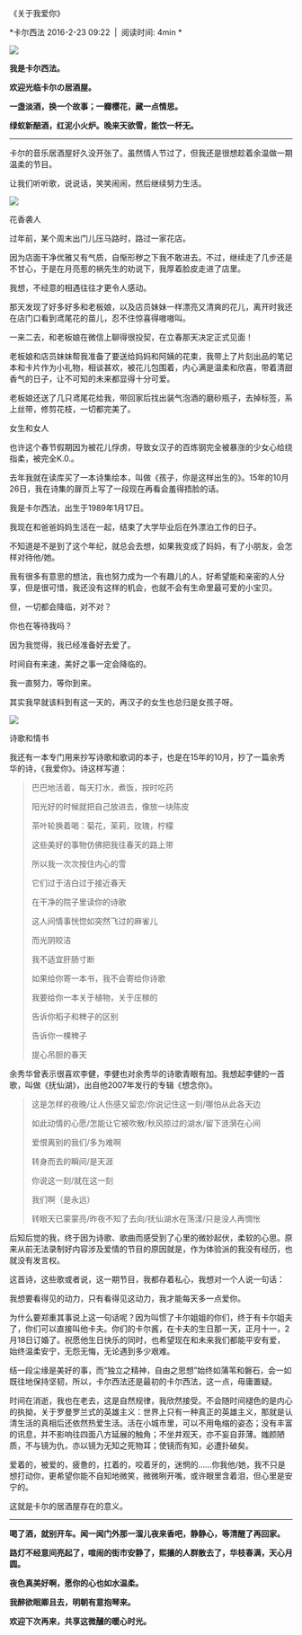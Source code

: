 《关于我爱你》

*卡尔西法 2016-2-23 09:22  |  阅读时间: 4min *

<img src="/images/post/MusicIzakaya/s2e5.jpg"/>

**我是卡尔西法。**

 **欢迎光临卡尔の居酒屋。**

 **一盏淡酒，换一个故事；一瓣樱花，藏一点情思。**

 **绿蚁新醅酒，红泥小火炉。晚来天欲雪，能饮一杯无。**

---

卡尔的音乐居酒屋好久没开张了。虽然情人节过了，但我还是很想趁着余温做一期温柔的节目。

让我们听听歌，说说话，笑笑闹闹，然后继续努力生活。

<img src="/images/post/MusicIzakaya/s2e5_1.jpg"/>

花香袭人

过年前，某个周末出门儿压马路时，路过一家花店。

因为店面干净优雅又有气质，自惭形秽之下我不敢进去。不过，继续走了几步还是不甘心，于是在月亮惹的祸先生的劝说下，我厚着脸皮走进了店里。

我想，不经意的相遇往往才更令人感动。

那天发现了好多好多和老板娘，以及店员妹妹一样漂亮又清爽的花儿，离开时我还在店门口看到鸢尾花的苗儿，忍不住惊喜得嗷嗷叫。

一来二去，和老板娘在微信上聊得很投契，在立春那天决定正式见面！

老板娘和店员妹妹帮我准备了要送给妈妈和阿姨的花束，我带上了片刻出品的笔记本和卡片作为小礼物，相谈甚欢，被花儿包围着，内心满是温柔和欣喜，带着清甜香气的日子，让不可知的未来都显得十分可爱。

老板娘还送了几只鸢尾花给我，带回家后找出装气泡酒的磨砂瓶子，去掉标签，系上丝带，修剪花枝，一切都完美了。
 

女生和女人

也许这个春节假期因为被花儿俘虏，导致女汉子的百炼钢完全被暴涨的少女心给绕指柔，被完全K.0.。

去年我就在读库买了一本诗集绘本，叫做《孩子，你是这样出生的》。15年的10月26日，我在诗集的扉页上写了一段现在再看会羞得捂脸的话。

我是卡尔西法，出生于1989年1月17日。

我现在和爸爸妈妈生活在一起，结束了大学毕业后在外漂泊工作的日子。

不知道是不是到了这个年纪，就总会去想，如果我变成了妈妈，有了小朋友，会怎样对待他/她。

我有很多有意思的想法，我也努力成为一个有趣儿的人，好希望能和亲密的人分享，但是很可惜，我还没有这样的机会，也就不会有生命里最可爱的小宝贝。

但，一切都会降临，对不对？

你也在等待我吗？

因为我觉得，我已经准备好去爱了。

时间自有来速，美好之事一定会降临的。

我一直努力，等你到来。

其实我早就该料到有这一天的，再汉子的女生也总归是女孩子呀。

<img src="/images/post/MusicIzakaya/s2e5_2.jpg"/>

诗歌和情书

我还有一本专门用来抄写诗歌和歌词的本子，也是在15年的10月，抄了一篇余秀华的诗，《我爱你》。诗这样写道：

> 巴巴地活着，每天打水，煮饭，按时吃药
>
> 阳光好的时候就把自己放进去，像放一块陈皮
>
> 茶叶轮换着喝：菊花，茉莉，玫瑰，柠檬
>
> 这些美好的事物仿佛把我往春天的路上带
>
> 所以我一次次按住内心的雪
>
> 它们过于洁白过于接近春天
>
> 在干净的院子里读你的诗歌
>
> 这人间情事恍惚如突然飞过的麻雀儿
>
> 而光阴皎洁
>
> 我不适宜肝肠寸断
>
> 如果给你寄一本书，我不会寄给你诗歌
>
> 我要给你一本关于植物，关于庄稼的
>
> 告诉你稻子和稗子的区别
>
> 告诉你一棵稗子
>
> 提心吊胆的春天
>  

余秀华曾表示很喜欢李健，李健也对余秀华的诗歌青眼有加。我想起李健的一首歌，叫做《抚仙湖》，出自他2007年发行的专辑《想念你》。

> 这是怎样的夜晚/让人伤感又留恋/你说记住这一刻/哪怕从此各天边
>
> 如此动情的心愿/怎能让它被吹散/秋风掠过的湖水/留下涟漪在心间
>
> 爱恨离别的我们/多为难啊
>
> 转身而去的瞬间/是天涯
>
> 你说这一刻/就在这一刻
>
> 我们啊（是永远）
>
> 转眼天已蒙蒙亮/昨夜不知了去向/抚仙湖水在荡漾/只是没人再惆怅

后知后觉的我，终于因为诗歌、歌曲而感受到了心里的微妙起伏，柔软的心思。原来从前无法录制好内容涉及爱情的节目的原因就是，作为体验派的我没有经历，也就没有发言权。

这首诗，这些歌或者说，这一期节目，我都存着私心，我想对一个人说一句话：

我想要看得见的动力，只有看得见这动力，我才能每天多一点爱你。

为什么要郑重其事说上这一句话呢？因为叫惯了卡尔姐姐的你们，终于有卡尔姐夫了，你们可以直接叫他卡夫。你们的卡尔酱，在卡夫的生日那一天，正月十一，2月18日订婚了。祝愿他生日快乐的同时，也希望现在和未来我们都能平安有爱，始终温柔安宁，无怨无悔，无论遇到多少艰难。

结一段尘缘是美好的事，而“独立之精神，自由之思想”始终如蒲苇和磐石，会一如既往地保持坚韧，所以，卡尔西法还是最初的卡尔西法，这一点，毋庸置疑。

时间在消逝，我也在老去，这是自然规律，我欣然接受。不会随时间褪色的是内心的执拗，关于罗曼罗兰式的英雄主义：世界上只有一种真正的英雄主义，那就是认清生活的真相后还依然热爱生活。活在小城市里，可以不用龟缩的姿态；没有丰富的讯息，并不影响往四面八方延展的触角；不坐井观天，亦不妄自菲薄。媸颜陋质，不与镜为仇，亦以镜为无知之死物耳；使镜而有知，必遭扑破矣。 

爱着的，被爱的，疲惫的，扛着的，咬着牙的，迷惘的......你我他/她，我不只是想打动你，更希望你能不自知地微笑，微微咧开嘴，或许眼里含着泪，但心里是安宁的。

这就是卡尔的居酒屋存在的意义。

---

 **喝了酒，就别开车。闻一闻门外那一溜儿夜来香吧，静静心，等清醒了再回家。**

 **路灯不经意间亮起了，喧闹的街市安静了，熙攘的人群散去了，华枝春满，天心月圆。**

 **夜色真美好啊，愿你的心也如水温柔。**

 **我醉欲眠卿且去，明朝有意抱琴来。**

 **欢迎下次再来，共享这微醺的暖心时光。**
